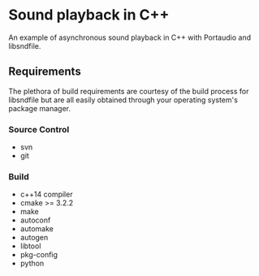 # Sound playback in C++

An example of asynchronous sound playback in C++ with Portaudio and libsndfile.

## Requirements

The plethora of build requirements are courtesy of the build process for libsndfile but are all easily obtained through your operating system's package manager.

### Source Control

- svn
- git

### Build

- c++14 compiler
- cmake >= 3.2.2
- make
- autoconf
- automake
- autogen
- libtool
- pkg-config
- python
